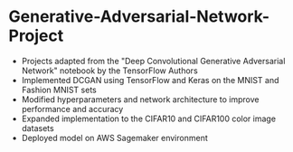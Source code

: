 # Generative-Adversarial-Network-Project
- Projects adapted from the "Deep Convolutional Generative Adversarial Network" notebook by the TensorFlow Authors
- Implemented DCGAN using TensorFlow and Keras on the MNIST and Fashion MNIST sets
- Modified hyperparameters and network architecture to improve performance and accuracy 
- Expanded implementation to the CIFAR10 and CIFAR100 color image datasets
- Deployed model on AWS Sagemaker environment

